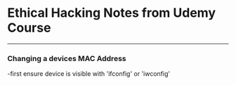 # Ethical Hacking Notes from Udemy Course

___

### Changing a devices MAC Address

-first ensure device is visible with 'ifconfig' or 'iwconfig'

